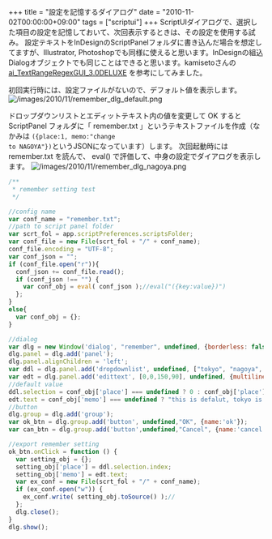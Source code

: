 +++
title = "設定を記憶するダイアログ"
date = "2010-11-02T00:00:00+09:00"
tags = ["scriptui"]
+++
ScriptUIダイアログで、選択した項目の設定を記憶しておいて、次回表示するときは、その設定を使用する試み。
設定テキストをInDesignのScriptPanelフォルダに書き込んだ場合を想定してますが、Illustrator, Photoshopでも同様に使えると思います。InDesignの組込Dialogオブジェクトでも同じことはできると思います。kamisetoさんの [ai_TextRangeRegexGUI_3.0DELUXE](http://d.hatena.ne.jp/kamiseto/20101007/1286465084) を参考にしてみました。

初回実行時には、設定ファイルがないので、デフォルト値を表示します。
![/images/2010/11/remember_dlg_default.png](/images/2010/11/remember_dlg_default.png)

ドロップダウンリストとエディットテキスト内の値を変更して OK すると ScriptPanel フォルダに「 remember.txt 」というテキストファイルを作成（なかみは <code>({place:1, memo:"change to NAGOYA"})</code>というJSONになっています）します。
次回起動時には remember.txt を読んで、 eval() で評価して、中身の設定でダイアログを表示します。
![/images/2010/11/remember_dlg_nagoya.png](/images/2010/11/remember_dlg_nagoya.png)

```js
/**
 * remember setting test 
 */

//config name
var conf_name = "remember.txt";
//path to script panel folder
var scrt_fol = app.scriptPreferences.scriptsFolder;
var conf_file = new File(scrt_fol + "/" + conf_name);
conf_file.encoding = "UTF-8";
var conf_json = "";
if (conf_file.open("r")){
  conf_json += conf_file.read();
  if (conf_json !== "") {
    var conf_obj = eval( conf_json );//eval("({key:value})")
  };
}
else{
  var conf_obj = {};
}

//dialog
var dlg = new Window('dialog', "remember", undefined, {borderless: false});
dlg.panel = dlg.add('panel');
dlg.panel.alignChildren = 'left';
var ddl = dlg.panel.add('dropdownlist', undefined, ["tokyo", "nagoya", "osaka", "kyoto", "fukuoka"]);
var edt = dlg.panel.add('edittext', [0,0,150,90], undefined, {multiline: true});
//default value
ddl.selection = conf_obj['place'] === undefined ? 0 : conf_obj['place'];
edt.text = conf_obj['memo'] === undefined ? "this is defalut, tokyo is defalut selection": conf_obj['memo'];
//button
dlg.group = dlg.add('group');
var ok_btn = dlg.group.add('button', undefined,"OK", {name:'ok'});
var can_btn = dlg.group.add('button',undefined,"Cancel", {name:'cancel'});

//export remember setting
ok_btn.onClick = function () {
  var setting_obj = {};
  setting_obj['place'] = ddl.selection.index;
  setting_obj['memo'] = edt.text;
  var ex_conf = new File(scrt_fol + "/" + conf_name);
  if (ex_conf.open("w")) {
    ex_conf.write( setting_obj.toSource() );//
  };
  dlg.close();
}
dlg.show();
```